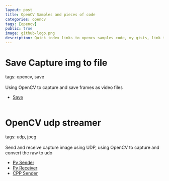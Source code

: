 ```yaml
---
layout: post
title: OpenCV Samples and pieces of code
categories: opencv
tags: [opencv]
public: true
image: github-logo.png
description: Quick index links to opencv samples code, my gists, link to other blog samples and other reminders
---
```


# Save Capture img to file
tags: opencv, save  
&nbsp;  
Using OpenCV to capture and save frames as video files
- [Save](https://gist.github.com/robobe/0f73fc396664ee5aa6dad0614fc3c781)
&nbsp;  
&nbsp;  
# OpenCV udp streamer
tags: udp, jpeg  
&nbsp;  
Send and receive capture image using UDP, using OpenCV to capture and convert the raw to udo
- [Py Sender](https://gist.github.com/robobe/de236a7b361830b18c0953c25febdb99)
- [Py Receiver](https://gist.github.com/robobe/afe2a04d5d50a63f773aad99eafaccd3)
- [CPP Sender](https://gist.github.com/robobe/e548d9a5f05e70a2f97e819d53e73530)